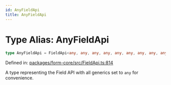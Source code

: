 ```yaml
---
id: AnyFieldApi
title: AnyFieldApi
---
```


<!-- DO NOT EDIT: this page is autogenerated from the type comments -->

# Type Alias: AnyFieldApi

```ts
type AnyFieldApi = FieldApi<any, any, any, any, any, any, any, any, any, any, any, any, any, any, any, any, any, any, any>;
```

Defined in: [packages/form-core/src/FieldApi.ts:814](https://github.com/TanStack/form/blob/main/packages/form-core/src/FieldApi.ts#L814)

A type representing the Field API with all generics set to `any` for convenience.
